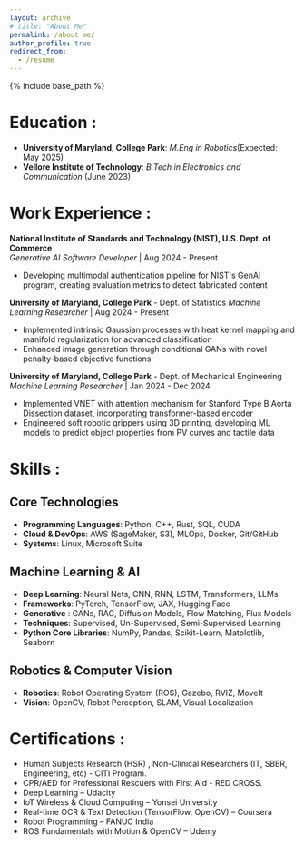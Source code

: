 ```yaml
---
layout: archive
# title: "About Me"
permalink: /about me/
author_profile: true
redirect_from:
  - /resume
---
```


{% include base_path %}

Education : 
======
* **University of Maryland, College Park**: *M.Eng in Robotics*(Expected: May 2025)
* **Vellore Institute of Technology**: *B.Tech in Electronics and Communication* (June 2023)


Work Experience : 
======

**National Institute of Standards and Technology (NIST), U.S. Dept. of Commerce**  
*Generative AI Software Developer* | Aug 2024 - Present
- Developing multimodal authentication pipeline for NIST's GenAI program, creating evaluation metrics to detect fabricated content

**University of Maryland, College Park** - Dept. of 
Statistics
*Machine Learning Researcher* | Aug 2024 - Present
- Implemented intrinsic Gaussian processes with heat kernel mapping and manifold regularization for advanced classification
- Enhanced image generation through conditional GANs with novel penalty-based objective functions

**University of Maryland, College Park** - Dept. of Mechanical Engineering  
*Machine Learning Researcher* | Jan 2024 - Dec 2024
- Implemented VNET with attention mechanism for Stanford Type B Aorta Dissection dataset, incorporating transformer-based encoder
- Engineered soft robotic grippers using 3D printing, developing ML models to predict object properties from PV curves and tactile data


Skills : 
======
## Core Technologies
- **Programming Languages**: Python, C++, Rust, SQL, CUDA
- **Cloud & DevOps**: AWS (SageMaker, S3), MLOps, Docker, Git/GitHub
- **Systems**: Linux, Microsoft Suite

## Machine Learning & AI
- **Deep Learning**: Neural Nets, CNN, RNN, LSTM, Transformers, LLMs
- **Frameworks**: PyTorch, TensorFlow, JAX, Hugging Face
- **Generative** :  GANs, RAG, Diffusion Models, Flow Matching, Flux Models
- **Techniques**: Supervised, Un-Supervised, Semi-Supervised Learning
- **Python Core Libraries**: NumPy, Pandas, Scikit-Learn, Matplotlib, Seaborn

## Robotics & Computer Vision
- **Robotics**: Robot Operating System (ROS), Gazebo, RVIZ, MoveIt
- **Vision**: OpenCV, Robot Perception, SLAM, Visual Localization


<!-- 
Publications
======
  <ul>{% for post in site.publications reversed %}
    {% include archive-single-cv.html %}
  {% endfor %}</ul>
  

  
Teaching
======
  <ul>{% for post in site.teaching reversed %}
    {% include archive-single-cv.html %}
  {% endfor %}</ul> -->
  
Certifications : 
======
* Human Subjects Research (HSR) , Non-Clinical Researchers (IT, SBER, Engineering, etc) - CITI Program.
* CPR/AED for Professional Rescuers with First Aid - RED CROSS.
* Deep Learning – Udacity 
* IoT Wireless & Cloud Computing – Yonsei University
* Real-time OCR & Text Detection (TensorFlow, OpenCV) – Coursera 
* Robot Programming – FANUC India 
* ROS Fundamentals with Motion & OpenCV – Udemy 

